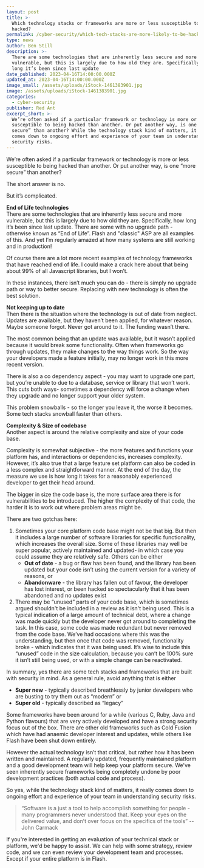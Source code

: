 ```yaml
---
layout: post
title: >-
  Which technology stacks or frameworks are more or less susceptible to being
  hacked?
permalink: /cyber-security/which-tech-stacks-are-more-likely-to-be-hacked/
type: news
author: Ben Still
description: >-
  There are some technologies that are inherently less secure and more
  vulnerable, but this is largely due to how old they are. Specifically, how
  long it’s been since last update
date_published: 2023-04-16T14:00:00.000Z
updated_at: 2023-04-16T14:00:00.000Z
image_small: /assets/uploads/iStock-1461383901.jpg
image: /assets/uploads/iStock-1461383901.jpg
categories:
  - cyber-security
publisher: Red Ant
excerpt_short: >-
  We’re often asked if a particular framework or technology is more or less
  susceptible to being hacked than another. Or put another way, is one “more
  secure” than another? While the technology stack kind of matters, it really
  comes down to ongoing effort and experience of your team in understanding
  security risks.
---
```


We’re often asked if a particular framework or technology is more or less susceptible to being hacked than another. Or put another way, is one “more secure” than another?

The short answer is no. 

But it’s complicated.

**End of Life technologies**\
There are some technologies that are inherently less secure and more vulnerable, but this is largely due to how old they are. Specifically, how long it’s been since last update. There are some with no upgrade path - otherwise known as “End of Life”. Flash and "classic" ASP are all examples of this. And yet I’m regularly amazed at how many systems are still working and in production!

Of course there are a lot more recent examples of technology frameworks that have reached end of life. I could make a crack here about that being about 99% of all Javascript libraries, but I won’t.

In these instances, there isn’t much you can do - there is simply no upgrade path or way to better secure. Replacing with new technology is often the best solution.

**Not keeping up to date**\
Then there is the situation where the technology is out of date from neglect. Updates are available, but they haven’t been applied, for whatever reason. Maybe someone forgot. Never got around to it. The funding wasn’t there. 

The most common being that an update was available, but it wasn’t applied because it would break some functionality. Often when frameworks go through updates, they make changes to the way things work. So the way your developers made a feature initially, may no longer work in this more recent version. 

There is also a co dependency aspect - you may want to upgrade one part, but you’re unable to due to a database, service or library that won’t work. This cuts both ways- sometimes a dependency will force a change when they upgrade and no longer support your older system.

This problem snowballs - so the longer you leave it, the worse it becomes. Some tech stacks snowball faster than others.

**Complexity & Size of codebase**\
Another aspect is around the relative complexity and size of your code base.

Complexity is somewhat subjective - the more features and functions your platform has, and interactions or dependencies, increases complexity. However, it’s also true that a large feature set platform can also be coded in a less complex and straightforward manner. At the end of the day, the measure we use is how long it takes for a reasonably experienced developer to get their head around.

The bigger in size the code base is, the more surface area there is for vulnerabilities to be introduced. The higher the complexity of that code, the harder it is to work out where problem areas might be.

There are two gotchas here:

1. Sometimes your core platform code base might not be that big. But then it includes a large number of software libraries for specific functionality, which increases the overall size. Some of these libraries may well be super popular, actively maintained and updated- in which case you could assume they are relatively safe. Others can be either 
   * **Out of date** - a bug or flaw has been found, and the library has been updated but your code isn’t using the current version for a variety of reasons, or
   * **Abandonware** - the library has fallen out of favour, the developer has lost interest, or been hacked so spectacularly that it has been abandoned and no updates exist
2. There may be “unused” parts of your code base, which is sometimes argued shouldn't be included in a review as it isn't being used. This is a typical indication of a large amount of technical debt, where a change was made quickly but the developer never got around to completing the task. In this case, some code was made redundant but never removed from the code base. We’ve had occasions where this was the understanding, but then once that code was removed, functionality broke - which indicates that it was being used.
   It’s wise to include this “unused” code in the size calculation, because you can’t be 100% sure it isn’t still being used, or with a simple change can be reactivated.

In summary, yes there are some tech stacks and frameworks that are built with security in mind. As a general rule, avoid anything that is either 

* **Super new** - typically described breathlessly by junior developers who are busting to try them out as “modern” or
* **Super old** - typically described as “legacy”

Some frameworks have been around for a while (various C, Ruby, Java and Python flavours) that are very actively developed and have a strong security focus out of the box. There are other old frameworks such as Cold Fusion which have had anaemic developer interest and updates, while others like Flash have been shut down entirely.

However the actual technology isn’t that critical, but rather how it has been written and maintained. A regularly updated, frequently maintained platform and a good development team will help keep your platform secure. We've seen inherently secure frameworks being completely undone by poor development practices (both actual code and process).

So yes, while the technology stack kind of matters, it really comes down to ongoing effort and experience of your team in understanding security risks.

> “Software is a just a tool to help accomplish something for people - many programmers never understood that. Keep your eyes on the delivered value, and don’t over focus on the specifics of the tools” -- John Carmack

If you're interested in getting an evaluation of your technical stack or platform, we'd be happy to assist. We can help with some strategy, review code, and we can even review your development team and processes. Except if your entire platform is in Flash.
